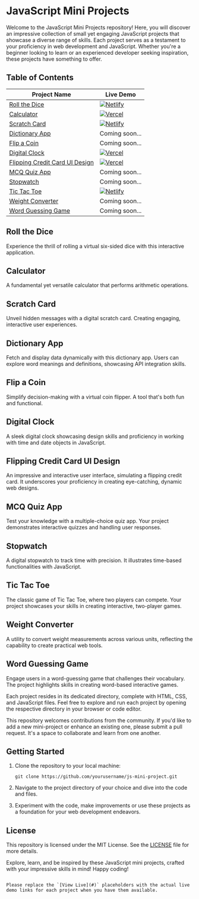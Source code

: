 # JavaScript Mini Projects

Welcome to the JavaScript Mini Projects repository! Here, you will discover an impressive collection of small yet engaging JavaScript projects that showcase a diverse range of skills. Each project serves as a testament to your proficiency in web development and JavaScript. Whether you're a beginner looking to learn or an experienced developer seeking inspiration, these projects have something to offer.

## Table of Contents
<div align="center">
  
| Project Name | Live Demo |
|--------------|----------|
| [Roll the Dice](#roll-the-dice) | [![Netlify](https://img.shields.io/badge/netlify-%23000000.svg?style=for-the-badge&logo=netlify&logoColor=#00C7B7)](https://velvety-baklava-7ce5f8.netlify.app/) |
| [Calculator](#calculator) | [![Vercel](https://img.shields.io/badge/Vercel-000000?style=for-the-badge&logo=Vercel&logoColor=FFFFFF)](https://adityaarmal-calculator.vercel.app/) |
| [Scratch Card](#scratch-card) | [![Netlify](https://img.shields.io/badge/netlify-%23000000.svg?style=for-the-badge&logo=netlify&logoColor=#00C7B7)](https://fabulous-pika-28c185.netlify.app/) |
| [Dictionary App](#dictionary-app) | Coming soon... |
| [Flip a Coin](#flip-a-coin) | Coming soon... |
| [Digital Clock](#digital-clock) | [![Vercel](https://img.shields.io/badge/Vercel-000000?style=for-the-badge&logo=Vercel&logoColor=FFFFFF)](https://adityaarmal-digital-clock.vercel.app/) |
| [Flipping Credit Card UI Design](#flipping-credit-card-ui-design) | [![Vercel](https://img.shields.io/badge/Vercel-000000?style=for-the-badge&logo=Vercel&logoColor=FFFFFF)](https://card-flipping.vercel.app/) |
| [MCQ Quiz App](#mcq-quiz-app) | Coming soon... |
| [Stopwatch](#stopwatch) | Coming soon... |
| [Tic Tac Toe](#tic-tac-toe) | [![Netlify](https://img.shields.io/badge/netlify-%23000000.svg?style=for-the-badge&logo=netlify&logoColor=#00C7B7)](https://wondrous-dieffenbachia-f5a063.netlify.app/) |
| [Weight Converter](#weight-converter) | Coming soon... |
| [Word Guessing Game](#word-guessing-game) | Coming soon... |

</div>

## Roll the Dice
Experience the thrill of rolling a virtual six-sided dice with this interactive application. 

## Calculator
A fundamental yet versatile calculator that performs arithmetic operations. 

## Scratch Card
Unveil hidden messages with a digital scratch card. Creating engaging, interactive user experiences.

## Dictionary App
Fetch and display data dynamically with this dictionary app. Users can explore word meanings and definitions, showcasing API integration skills.

## Flip a Coin
Simplify decision-making with a virtual coin flipper. A tool that's both fun and functional.

## Digital Clock
A sleek digital clock showcasing design skills and proficiency in working with time and date objects in JavaScript.

## Flipping Credit Card UI Design
An impressive and interactive user interface, simulating a flipping credit card. It underscores your proficiency in creating eye-catching, dynamic web designs.

## MCQ Quiz App
Test your knowledge with a multiple-choice quiz app. Your project demonstrates interactive quizzes and handling user responses.

## Stopwatch
A digital stopwatch to track time with precision. It illustrates time-based functionalities with JavaScript.

## Tic Tac Toe
The classic game of Tic Tac Toe, where two players can compete. Your project showcases your skills in creating interactive, two-player games.

## Weight Converter
A utility to convert weight measurements across various units, reflecting the capability to create practical web tools.

## Word Guessing Game
Engage users in a word-guessing game that challenges their vocabulary. The project highlights skills in creating word-based interactive games.

Each project resides in its dedicated directory, complete with HTML, CSS, and JavaScript files. Feel free to explore and run each project by opening the respective directory in your browser or code editor.

This repository welcomes contributions from the community. If you'd like to add a new mini-project or enhance an existing one, please submit a pull request. It's a space to collaborate and learn from one another.

## Getting Started

1. Clone the repository to your local machine:
   ```
   git clone https://github.com/yourusername/js-mini-project.git
   ```

2. Navigate to the project directory of your choice and dive into the code and files.

3. Experiment with the code, make improvements or use these projects as a foundation for your web development endeavors.

## License

This repository is licensed under the MIT License. See the [LICENSE](LICENSE) file for more details.

Explore, learn, and be inspired by these JavaScript mini projects, crafted with your impressive skills in mind! Happy coding!
```

Please replace the `[View Live](#)` placeholders with the actual live demo links for each project when you have them available.

